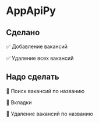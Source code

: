 AppApiPy
===========

## Сделано 

:white_check_mark: Добавление вакансий

:white_check_mark: Удаление всех вакансий

## Надо сделать

:black_square_button: Поиск вакансий по названию

:black_square_button: Вкладки

:black_square_button: Удаление вакансий по названию
